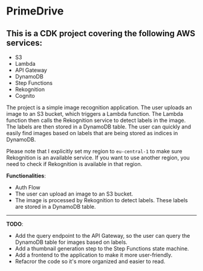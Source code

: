 # PrimeDrive
## This is a CDK project covering the following AWS services:
- S3
- Lambda
- API Gateway
- DynamoDB
- Step Functions
- Rekognition
- Cognito

The project is a simple image recognition application. The user uploads an image to an S3 bucket, which triggers a Lambda function. The Lambda function then calls the Rekognition service to detect labels in the image. The labels are then stored in a DynamoDB table. The user can quickly and easily find images based on labels that are being stored as indices in DynamoDB.

Please note that I explicitly set my region to `eu-central-1` to make sure Rekognition is an available service. If you want to use another region, you need to check if Rekognition is available in that region.


**Functionalities**:
- Auth Flow 
- The user can upload an image to an S3 bucket.
- The image is processed by Rekognition to detect labels. These labels are stored in a DynamoDB table.
---

**TODO**:
- Add the query endpoint to the API Gateway, so the user can query the DynamoDB table for images based on labels.
- Add a thumbnail generation step to the Step Functions state machine.
- Add a frontend to the application to make it more user-friendly.
- Refacror the code so it's more organized and easier to read.
